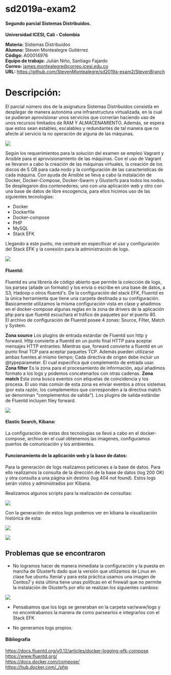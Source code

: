 # sd2019a-exam2
#### Segundo parcial Sistemas Distribuidos. 

**Universidad ICESI, Cali - Colombia**  

**Materia:** Sistemas Distribuidos  
**Alumno:** Steven Montealegre Gutiérrez  
**Código:** A00014976  
**Equipo de trabajo:** Julián Niño, Santiago Fajardo  
**Correo:** james.montealegre@correo.icesi.edu.co   
**URL:** https://github.com/StevenMontealegre/sd2019a-exam2/StevenBranch


# Descripción:  

El parcial número dos de la asignatura Sistemas Distribuidos consistía en desplegar de manera autonóma una infraestructura virtualizada, en la cual se pudieran aprovisionar unos servicios que correrían haciendo uso de unos recursos limitados de RAM Y ALMACENAMIENTO. Además, se espera que estos sean estables, escalables y redundantes de tal manera que no afecte al servicio la no operación de alguna de las máquinas.  
  
  
![](images/esquema_segundo_parcial.jpg)



Según los requerimientos para la solución del examen se empleó Vagrant y Ansible para el aprovisionamiento de las máquinas. Con el uso de Vagrant se llevaron a cabo la creación de las máquinas virtuales, la creación de los discos de 5 GB para cada nodo y la configuración de las caracteristicas de cada máquina. Con ayuda de Ansible se lleva a cabo la instalación de Docker, Docker-Compose, Docker-Swarm y Glusterfs para todos los nodos. 
Se desplegaron dos contenedores; uno con una aplicación web y otro con una base de datos de libre escogencia, para ellos hicimos uso de las siguientes tecnologías:  
- Docker  
- Dockerfile  
- Docker-compose  
- PHP  
- MySQL  
- Stack EFK

Llegando a este punto, me centraré en especificar el uso y configuración del Stack EFK y la conexión para la administración de logs.  

![](images/structureStackEFK.jpg)  


#### Fluentd:  
Fluentd es una librería de código abierto que permite la colección de logs, los parsea (añade un formato) y los envía o escribe en una base de datos, a S3, Hadoop o otros fluentd's. 
De la configuración del stack EFK, Fluentd es la única herramienta que tiene una carpeta destinada a su configuración. Basicamente utilizamos la misma configuración vista en clase y añadimos en el docker-compose algunas reglas en la zona de drivers de la aplicación php para que fluentd escuchara el tráfico de paquetes por el puerto 80.  
El archivo de configuración de Fluentd posee 4 zonas: Source, Filter, Match y System.


**Zona source** Los plugins de entrada estándar de Fluentd son http y forward. Http convierte a fluentd en un punto final HTTP para aceptar mensajes HTTP entrantes. Mientras que, forward convierte a fluentd en un punto final TCP para aceptar paquetes TCP. Además pueden utilizarse ambas fuentes al mismo tiempo; Cada directiva de origen debe incluir un @typeparameter. El cual especifica qué complemento de entrada usar. **Zona filter** Es la zona para el procesamiento de información, aquí añadimos formato a los logs y podemos concatenarlos con otras cadenas. **Zona match** Esta zona busca eventos con etiquetas de coincidencia y los procesa. El uso más común de esta zona es enviar eventos a otros sistemas (por esta razón, los complementos que corresponden a la directiva match se denominan "complementos de salida"). Los plugins de salida estándar de Fluentd incluyen filey forward. 

![](images/fluentd2.png)  

#### Elastic Search, Kibana:  
La configuración de estas dos tecnologias se llevó a cabo en el docker-compose, archivo en el cual obtenemos las imagenes, configuramos puertos de comunicación y los ambientes.  

#### Funcionamiento de la aplicación web y la base de datos:
Para la generación de logs realizamos peticiones a la base de datos. Para ello realizamos la consulta de la dirección de la base de datos (log 200 OK) y otra consulta a una página sin destino (log 404 not found). Estos logs serán vistos y administrados por Kibana. 

Realizamos algunos scripts para la realización de consultas: 

![](images/script1.png)  

Con la generación de estos logs podemos ver en kibana la visualización histórica de esta:  

![](images/visualized200request.png)

![](images/visualized404request.png)


## Problemas que se encontraron

- No logramos hacer de manera inmediata la configuración y la puesta en marcha de Glusterfs dado que la versión que utilizamos de Linux en clase fue ubuntu Xenial y para esta práctica usamos una imagen de Centos7 y ésta última tiene unas políticas en el firewall que no permite la instalación de Glusterfs por ello se realizan los siguientes cambios:  

![](images/firewall.png)  

- Pensabamos que los logs se generaban en la carpeta var/www/logs y no encontrabamos la manera de como parsearlos e integrarlos con el Stack EFK

- No generamos logs propios.

#### Bibliografia 

https://docs.fluentd.org/v0.12/articles/docker-logging-efk-compose  
https://www.fluentd.org/   
https://docs.docker.com/compose/  
https://hub.docker.com/_/php  












